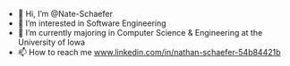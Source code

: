 - 👋 Hi, I’m @Nate-Schaefer
- 👀 I’m interested in Software Engineering
- 🌱 I’m currently majoring in Computer Science & Engineering at the University of Iowa
- 📫 How to reach me www.linkedin.com/in/nathan-schaefer-54b84421b

<!---
Nate-Schaefer/Nate-Schaefer is a ✨ special ✨ repository because its `README.md` (this file) appears on your GitHub profile.
You can click the Preview link to take a look at your changes.
--->

